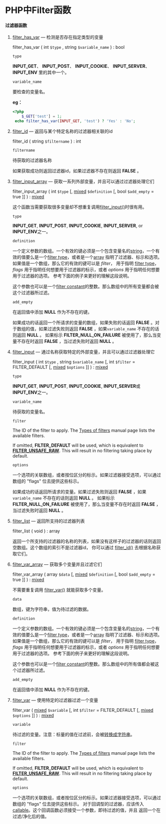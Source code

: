 # PHP中Filter函数

#### 过滤器函数

1. [filter_has_var](http://php.net/manual/zh/function.filter-has-var.php) — 检测是否存在指定类型的变量

    filter_has_var ( int `$type` , string `$variable_name` ) : bool

   ```
   type
   ```

   **INPUT_GET**、 **INPUT_POST**、 **INPUT_COOKIE**、 **INPUT_SERVER**、 **INPUT_ENV** 里的其中一个。

   ```
   variable_name
   ```

   要检查的变量名。

   **eg：**

   ```php
   <?php
       $_GET['test'] = 1;
   	echo filter_has_var(INPUT_GET, 'test') ? 'Yes' : 'No';
   ```

2. [filter_id](http://php.net/manual/zh/function.filter-id.php) — 返回与某个特定名称的过滤器相关联的id

    filter_id ( string `$filtername` ) : int

   ```
   filtername
   ```

   待获取的过滤器名称

   如果获取成功则返回过滤器id，如果过滤器不存在则返回 **FALSE** 。

3. [filter_input_array](http://php.net/manual/zh/function.filter-input-array.php) — 获取一系列外部变量，并且可以通过过滤器处理它们

    filter_input_array ( int `$type` [, [mixed](http://php.net/manual/zh/language.pseudo-types.php#language.types.mixed) `$definition` [, bool `$add_empty` = true ]] ) : [mixed](http://php.net/manual/zh/language.pseudo-types.php#language.types.mixed)

    这个函数当需要获取很多变量却不想重复调用[filter_input()](http://php.net/manual/zh/function.filter-input.php)时很有用。

   ```
   type
   ```

   **INPUT_GET**, **INPUT_POST**, **INPUT_COOKIE**, **INPUT_SERVER**, or **INPUT_ENV**之一。

   ```
   definition
   ```

   一个定义参数的数组。一个有效的键必须是一个包含变量名的[string](http://php.net/manual/zh/language.types.string.php)，一个有效的值要么是一个[filter type](http://php.net/manual/zh/filter.filters.php)，或者是一个[array](http://php.net/manual/zh/language.types.array.php) 指明了过滤器、标示和选项。如果值是一个数组，那么它的有效的键可以是 *filter*， 用于指明 [filter type](http://php.net/manual/zh/filter.filters.php)，*flags* 用于指明任何想要用于过滤器的标示，或者 *options* 用于指明任何想要用于过滤器的选项。 参考下面的例子来更好的理解这段说明。

   这个参数也可以是一个[filter constant](http://php.net/manual/zh/filter.constants.php)的整数。那么数组中的所有变量都会被这个过滤器所过滤。

   ```
   add_empty
   ```

   在返回值中添加 **NULL** 作为不存在的键。

   如果成功的话返回一个所请求的变量的数组，如果失败的话返回 **FALSE** 。对于数组的值，如果过滤失败则返回 **FALSE** ，如果`variable_name` 不存在的话则返回 **NULL** 。 如果标示 **FILTER_NULL_ON_FAILURE** 被使用了，那么当变量不存在时返回 **FALSE** ，当过滤失败时返回 **NULL** 。

4. [filter_input](http://php.net/manual/zh/function.filter-input.php) — 通过名称获取特定的外部变量，并且可以通过过滤器处理它

    filter_input ( int `$type` , string `$variable_name` [, int `$filter` = FILTER_DEFAULT [, [mixed](http://php.net/manual/zh/language.pseudo-types.php#language.types.mixed) `$options` ]] ) : [mixed](http://php.net/manual/zh/language.pseudo-types.php#language.types.mixed)

   ```
   type
   ```

   **INPUT_GET**, **INPUT_POST**, **INPUT_COOKIE**, **INPUT_SERVER**或 **INPUT_ENV**之一。

   ```
   variable_name
   ```

   待获取的变量名。

   ```
   filter
   ```

   The ID of the filter to apply. The [Types of filters](http://php.net/manual/zh/filter.filters.php) manual page lists the available filters.

   If omitted, **FILTER_DEFAULT** will be used, which is equivalent to [**FILTER_UNSAFE_RAW**](http://php.net/manual/zh/filter.filters.sanitize.php). This will result in no filtering taking place by default.

   ```
   options
   ```

   一个选项的关联数组，或者按位区分的标示。如果过滤器接受选项，可以通过数组的 "flags" 位去提供这些标示。

   如果成功的话返回所请求的变量。如果过滤失败则返回 **FALSE** ，如果`variable_name` 不存在的话则返回 **NULL** 。 如果标示 **FILTER_NULL_ON_FAILURE** 被使用了，那么当变量不存在时返回 **FALSE** ，当过滤失败时返回 **NULL** 。

5. [filter_list](http://php.net/manual/zh/function.filter-list.php) — 返回所支持的过滤器列表

    filter_list ( void ) : array

    返回一个所支持的过滤器的名称的列表，如果没有这样子的过滤器的话则返回空数组。这个数组的索引不是过滤器id， 你可以通过 [filter_id()](http://php.net/manual/zh/function.filter-id.php) 去根据名称获取它们。

6. [filter_var_array](http://php.net/manual/zh/function.filter-var-array.php) — 获取多个变量并且过滤它们

    filter_var_array ( array `$data` [, [mixed](http://php.net/manual/zh/language.pseudo-types.php#language.types.mixed) `$definition` [, bool `$add_empty` = true ]] ) : [mixed](http://php.net/manual/zh/language.pseudo-types.php#language.types.mixed)

    不需要重复调用 [filter_var()](http://php.net/manual/zh/function.filter-var.php) 就能获取多个变量。

   ```
   data
   ```

   数组，键为字符串，值为待过滤的数据。

   ```
   definition
   ```

   一个定义参数的数组。一个有效的键必须是一个包含变量名的[string](http://php.net/manual/zh/language.types.string.php)，一个有效的值要么是一个[filter type](http://php.net/manual/zh/filter.filters.php)，或者是一个[array](http://php.net/manual/zh/language.types.array.php) 指明了过滤器、标示和选项。如果值是一个数组，那么它的有效的键可以是 *filter*， 用于指明 [filter type](http://php.net/manual/zh/filter.filters.php)，*flags* 用于指明任何想要用于过滤器的标示，或者 *options* 用于指明任何想要用于过滤器的选项。 参考下面的例子来更好的理解这段说明。

   这个参数也可以是一个[filter constant](http://php.net/manual/zh/filter.constants.php)的整数。那么数组中的所有值都会被这个过滤器所过滤。

   ```
   add_empty
   ```

   在返回值中添加 **NULL** 作为不存在的键。

7. [filter_var](http://php.net/manual/zh/function.filter-var.php) — 使用特定的过滤器过滤一个变量

    filter_var ( [mixed](http://php.net/manual/zh/language.pseudo-types.php#language.types.mixed) `$variable` [, int `$filter` = FILTER_DEFAULT [, [mixed](http://php.net/manual/zh/language.pseudo-types.php#language.types.mixed) `$options` ]] ) : [mixed](http://php.net/manual/zh/language.pseudo-types.php#language.types.mixed)

   ```
   variable
   ```

   待过滤的变量。注意：标量的值在过滤前，会被[转换成字符串](http://php.net/manual/zh/language.types.string.php#language.types.string.casting)。

   ```
   filter
   ```

   The ID of the filter to apply. The [Types of filters](http://php.net/manual/zh/filter.filters.php) manual page lists the available filters.

   If omitted, **FILTER_DEFAULT** will be used, which is equivalent to [**FILTER_UNSAFE_RAW**](http://php.net/manual/zh/filter.filters.sanitize.php). This will result in no filtering taking place by default.

   ```
   options
   ```

   一个选项的关联数组，或者按位区分的标示。如果过滤器接受选项，可以通过数组的 "flags" 位去提供这些标示。 对于回调型的过滤器，应该传入 [callable](http://php.net/manual/zh/language.types.callable.php)。这个回调函数必须接受一个参数，即待过滤的值，并且 返回一个在过滤/净化后的值。